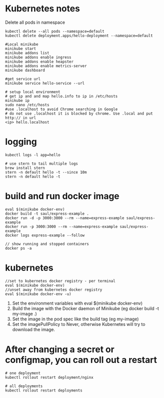 # Kubernetes notes

Delete all pods in namespace
```shell script
kubectl delete --all pods --namespace=default
kubectl delete deployment.apps/hello-deployment --namespace=default
```

```shell script
#Local minikube
minikube start
minikube addons list
minikube addons enable ingress
minikube addons enable heapster
minikube addons enable metrics-server
minikube dashboard

#get service url
minikube service hello-service --url

# setup local environment
# get ip and and map hello.info to ip in /etc/hosts
minikube ip
sudo nano /etc/hosts
#use .localhost to avoid Chrome searching in Google
# do not use .localhost it is blocked by chrome. Use .local and put http:// in url
<ip> hello.localhost

```

# logging
```shell script
kubectl logs -l app=hello

# use stern to tail multiple logs
brew install stern
stern -n default hello -t --since 10m
stern -n default hello -t
```

# build and run docker image
```shell script
eval $(minikube docker-env)
docker build -t saul/express-example .
docker run -d -p 3000:3000 --rm --name=express-example saul/express-example
docker run -p 3000:3000 --rm --name=express-example saul/express-example
docker logs express-example --follow

// show running and stopped containers
docker ps -a
```

# kubernetes
```shell script
//set to kubernetes docker registry - per terminal
eval $(minikube docker-env)
//unset away from kubernetes docker registry
eval $(minikube docker-env -u)
```
1. Set the environment variables with eval $(minikube docker-env)
2. Build the image with the Docker daemon of Minikube (eg docker build -t my-image .)
3. Set the image in the pod spec like the build tag (eg my-image)
4. Set the imagePullPolicy to Never, otherwise Kubernetes will try to download the image.

# After changing a secret or configmap, you can roll out a restart
```shell script
# one deployment
kubectl rollout restart deployment/nginx

# all deployments
kubectl rollout restart deployments

```
